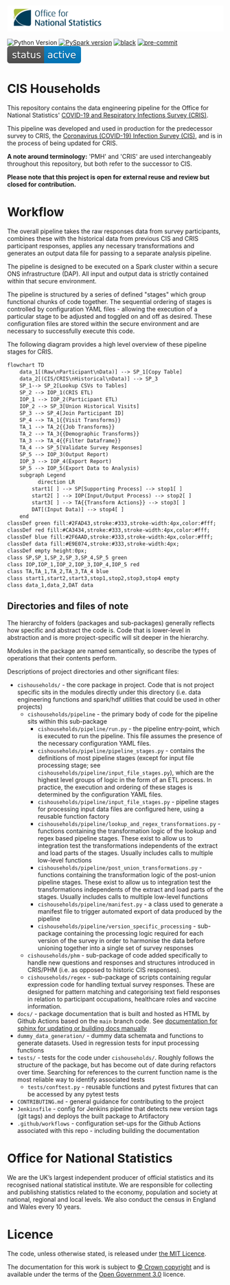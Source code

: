 <img src="https://github.com/datasciencecampus/awesome-campus/blob/master/ons_logo.png">

![Python Version](https://img.shields.io/badge/Python-3.6.8-blue.svg)
[![PySpark version](https://img.shields.io/badge/PySpark-2.4-blue)](https://spark.apache.org/docs/latest/api/python/)
[![black](https://img.shields.io/badge/code%20style-black-000000.svg)](https://github.com/ambv/black)
[![pre-commit](https://img.shields.io/badge/pre--commit-enabled-brightgreen?logo=pre-commit&logoColor=white)](https://github.com/pre-commit/pre-commit)
[![status: active](https://github.com/GIScience/badges/raw/master/status/active.svg)](https://github.com/GIScience/badges#active)

# CIS Households

This repository contains the data engineering pipeline for the Office for National Statistics' [COVID-19 and Respiratory Infections Survey (CRIS)](https://www.ons.gov.uk/surveys/informationforhouseholdsandindividuals/householdandindividualsurveys/covid19andrespiratoryinfectionssurveycris/aboutthestudy).

This pipeline was developed and used in production for the predecessor survey to CRIS, the [Coronavirus (COVID-19) Infection Survey (CIS)](https://www.ons.gov.uk/peoplepopulationandcommunity/healthandsocialcare/conditionsanddiseases/bulletins/coronaviruscovid19infectionsurveypilot/previousReleases), and is in the process of being updated for CRIS.

**A note around terminology:** 'PMH' and 'CRIS' are used interchangeably throughout this repository, but both refer to the successor to CIS.

**Please note that this project is open for external reuse and review but closed for contribution.**

# Workflow

The overall pipeline takes the raw responses data from survey participants, combines these with the historical data from previous CIS and CRIS participant responses, applies any necessary transformations and generates an output data file for passing to a separate analysis pipeline.

The pipeline is designed to be executed on a Spark cluster within a secure ONS infrastructure (DAP). All input and output data is strictly contained within that secure environment.

The pipeline is structured by a series of defined "stages" which group functional chunks of code together. The sequential ordering of stages is controlled by configuration YAML files - allowing the execution of a particular stage to be adjusted and toggled on and off as desired. These configuration files are stored within the secure environment and are necessary to successfully execute this code.

The following diagram provides a high level overview of these pipeline stages for CRIS.

```mermaid
flowchart TD
    data_1[(Raw\nParticipant\nData)] --> SP_1[Copy Table]
    data_2[(CIS/CRIS\nHistorical\nData)] --> SP_3
    SP_1--> SP_2[Lookup CSVs to Tables]
    SP_2 --> IOP_1(CRIS ETL)
    IOP_1 --> IOP_2(Participant ETL)
    IOP_2 --> SP_3[Union Historical Visits]
    SP_3 --> SP_4[Join Participant ID]
    SP_4 --> TA_1{{Visit Transforms}}
    TA_1 --> TA_2{{Job Transforms}}
    TA_2 --> TA_3{{Demographic Transforms}}
    TA_3 --> TA_4{{Filter Dataframe}}
    TA_4 --> SP_5[Validate Survey Responses]
    SP_5 --> IOP_3(Output Report)
    IOP_3 --> IOP_4(Export Report)
    SP_5 --> IOP_5(Export Data to Analysis)
    subgraph Legend
          direction LR
        start1[ ] --> SP[Supporting Process] --> stop1[ ]
        start2[ ] --> IOP(Input/Output Process) --> stop2[ ]
        start3[ ] --> TA{{Transform Actions}} --> stop3[ ]
        DAT[(Input Data)] --> stop4[ ]
    end
classDef green fill:#2FAD43,stroke:#333,stroke-width:4px,color:#fff;
classDef red fill:#CA3434,stroke:#333,stroke-width:4px,color:#fff;
classDef blue fill:#2F6AAD,stroke:#333,stroke-width:4px,color:#fff;
classDef data fill:#E9E074,stroke:#333,stroke-width:4px;
classDef empty height:0px;
class SP,SP_1,SP_2,SP_3,SP_4,SP_5 green
class IOP,IOP_1,IOP_2,IOP_3,IOP_4,IOP_5 red
class TA,TA_1,TA_2,TA_3,TA_4 blue
class start1,start2,start3,stop1,stop2,stop3,stop4 empty
class data_1,data_2,DAT data
```

## Directories and files of note

The hierarchy of folders (packages and sub-packages) generally reflects how specific and abstract the code is. Code that is lower-level in abstraction and is more project-specific will sit deeper in the hierarchy.

Modules in the package are named semantically, so describe the types of operations that their contents perform.

Descriptions of project directories and other significant files:
* `cishouseholds/` - the core package in project. Code that is not project specific sits in the modules directly under this directory (i.e. data engineering functions and spark/hdf utilities that could be used in other projects)
    * `cishouseholds/pipeline` - the primary body of code for the pipeline sits within this sub-package
        * `cishouseholds/pipeline/run.py` - the pipeline entry-point, which is executed to run the pipeline. This file assumes the presence of the necessary configuration YAML files.
        * `cishouseholds/pipeline/pipeline_stages.py` - contains the definitions of most pipeline stages (except for input file processing stage; see `cishouseholds/pipeline/input_file_stages.py`), which are the highest level groups of logic in the form of an ETL process. In practice, the execution and ordering of these stages is determined by the configuration YAML files.
        * `cishouseholds/pipeline/input_file_stages.py` - pipeline stages for processing input data files are configured here, using a reusable function factory
        * `cishouseholds/pipeline/lookup_and_regex_transformations.py` - functions containing the transformation logic of the lookup and regex based pipeline stages. These exist to allow us to integration test the transformations independents of the extract and load parts of the stages. Usually includes calls to multiple low-level functions
        * `cishouseholds/pipeline/post_union_transformations.py` - functions containing the transformation logic of the post-union pipeline stages. These exist to allow us to integration test the transformations independents of the extract and load parts of the stages. Usually includes calls to multiple low-level functions
        * `cishouseholds/pipeline/manifest.py` - a class used to generate a manifest file to trigger automated export of data produced by the pipeline
        * `cishouseholds/pipeline/version_specific_processing` - sub-package containing the processing logic required for each version of the survey in order to harmonise the data before unioning together into a single set of survey responses
    * `cishouseholds/phm` - sub-package of code added specifically to handle new questions and responses and structures introduced in CRIS/PHM (i.e. as opposed to historic CIS responses).
    * `cishouseholds/regex` - sub-package of scripts containing regular expression code for handling textual survey responses. These are designed for pattern matching and categorising text field responses in relation to participant occupations, healthcare roles and vaccine information.
* `docs/` - package documentation that is built and hosted as HTML by Github Actions based on the `main` branch code. See [documentation for sphinx for updating or building docs manually](https://www.sphinx-doc.org/en/master/)
* `dummy_data_generation/` - dummy data schemata and functions to generate datasets. Used in regression tests for input processing functions
* `tests/` - tests for the code under `cishouseholds/`. Roughly follows the structure of the package, but has become out of date during refactors over time. Searching for references to the current function name is the most reliable way to identify associated tests
    * `tests/conftest.py` - reusable functions and pytest fixtures that can be accessed by any pytest tests
* `CONTRIBUTING.md` - general guidance for contributing to the project
* `Jenkinsfile` - config for Jenkins pipeline that detects new version tags (git tags) and deploys the built package to Artifactory
* `.github/workflows` - configuration set-ups for the Github Actions associated with this repo - including building the documentation

# Office for National Statistics

We are the UK’s largest independent producer of official statistics and its recognised national statistical institute. We are responsible for collecting and publishing statistics related to the economy, population and society at national, regional and local levels. We also conduct the census in England and Wales every 10 years.

# Licence

<!-- Unless stated otherwise, the codebase is released under [the MIT Licence][mit]. -->

The code, unless otherwise stated, is released under [the MIT Licence][mit].

The documentation for this work is subject to [© Crown copyright][copyright] and is available under the terms of the [Open Government 3.0][ogl] licence.

[mit]: LICENCE
[copyright]: http://www.nationalarchives.gov.uk/information-management/re-using-public-sector-information/uk-government-licensing-framework/crown-copyright/
[ogl]: http://www.nationalarchives.gov.uk/doc/open-government-licence/version/3/
